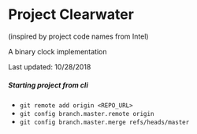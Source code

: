 # Project Clearwater
(inspired by project code names from Intel)

A binary clock implementation

Last updated: 10/28/2018

##### Starting project from cli
* `git remote add origin <REPO_URL>`
* `git config branch.master.remote origin`
* `git config branch.master.merge refs/heads/master`